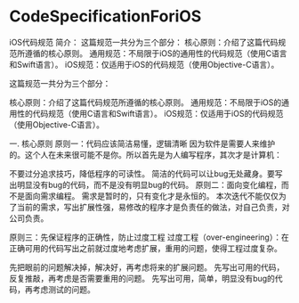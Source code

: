 # CodeSpecificationForiOS
iOS代码规范
简介： 这篇规范一共分为三个部分： 核心原则：介绍了这篇代码规范所遵循的核心原则。 通用规范：不局限于iOS的通用性的代码规范（使用C语言和Swift语言）。 iOS规范：仅适用于iOS的代码规范（使用Objective-C语言）。

这篇规范一共分为三个部分：

核心原则：介绍了这篇代码规范所遵循的核心原则。
通用规范：不局限于iOS的通用性的代码规范（使用C语言和Swift语言）。
iOS规范：仅适用于iOS的代码规范（使用Objective-C语言）。

一. 核心原则
原则一：代码应该简洁易懂，逻辑清晰
因为软件是需要人来维护的。这个人在未来很可能不是你。所以首先是为人编写程序，其次才是计算机：

不要过分追求技巧，降低程序的可读性。
简洁的代码可以让bug无处藏身。要写出明显没有bug的代码，而不是没有明显bug的代码。
原则二：面向变化编程，而不是面向需求编程。
需求是暂时的，只有变化才是永恒的。
本次迭代不能仅仅为了当前的需求，写出扩展性强，易修改的程序才是负责任的做法，对自己负责，对公司负责。

原则三：先保证程序的正确性，防止过度工程
过度工程（over-engineering）：在正确可用的代码写出之前就过度地考虑扩展，重用的问题，使得工程过度复杂。

先把眼前的问题解决掉，解决好，再考虑将来的扩展问题。
先写出可用的代码，反复推敲，再考虑是否需要重用的问题。
先写出可用，简单，明显没有bug的代码，再考虑测试的问题。

